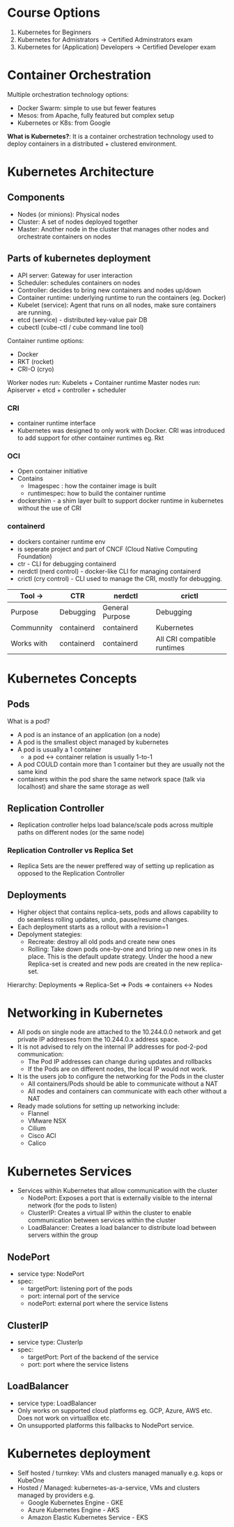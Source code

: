 # Course Options
1. Kubernetes for Beginners
2. Kubernetes for Admistrators -> Certified Adminstrators exam
3. Kubernetes for (Application) Developers -> Certified Developer exam
   
# Container Orchestration
Multiple orchestration technology options:
* Docker Swarm: simple to use but fewer features
* Mesos: from Apache, fully featured but complex setup
* Kubernetes or K8s: from Google

**What is Kubernetes?**: It is a container orchestration technology used to deploy containers in a distributed + clustered environment.

# Kubernetes Architecture
## **Components**
* Nodes (or minions): Physical nodes 
* Cluster: A set of nodes deployed together
* Master: Another node in the cluster that manages other nodes and orchestrate containers on nodes

## Parts of kubernetes deployment
* API server: Gateway for user interaction
* Scheduler: schedules containers on nodes
* Controller: decides to bring new containers and nodes up/down
* Container runtime: underlying runtime to run the containers (eg. Docker)
* Kubelet (service): Agent that runs on all nodes, make sure containers are running.
* etcd (service) - distributed key-value pair DB
* cubectl (cube-ctl / cube command line tool)

Container runtime options:
* Docker
* RKT (rocket)
* CRI-O (cryo)

Worker nodes run: Kubelets + Container runtime
Master nodes run: Apiserver + etcd + controller + scheduler

### CRI
- container runtime interface
- Kubernetes was designed to only work with Docker. CRI was introduced to add support for other container runtimes eg. Rkt

### OCI
- Open container initiative
- Contains
  - Imagespec : how the container image is built
  - runtimespec: how to build the container runtime
- dockershim - a shim layer built to support docker runtime in kubernetes without the use of CRI

### containerd
- dockers container runtime env
- is seperate project and part of CNCF (Cloud Native Computing Foundation)
- ctr - CLI for debugging containerd
- nerdctl (nerd control) - docker-like CLI for managing containerd
- crictl (cry control) - CLI used to manage the CRI, mostly for debugging.


| Tool -> | CTR | nerdctl | crictl |
| ------- | --- | ------- | -------|
| Purpose | Debugging | General Purpose | Debugging |
| Communnity | containerd | containerd | Kubernetes |
| Works with | containerd| containerd | All CRI compatible runtimes |

# Kubernetes Concepts
## Pods
What is a pod?
- A pod is an instance of an application (on a node)
- A pod is the smallest object managed by kubernetes
- A pod is usually a 1 container 
  - a pod <-> container relation is usually 1-to-1
- A pod COULD contain more than 1 container but they are usually not the same kind
- containers within the pod share the same network space (talk via localhost) and share the same storage as well

## Replication Controller
- Replication controller helps load balance/scale pods across multiple paths on different nodes (or the same node)
### Replication Controller vs Replica Set
- Replica Sets are the newer preffered way of setting up replication as opposed to the Replication Controller

## Deployments
- Higher object that contains replica-sets, pods and allows capability to do seamless rolling updates, undo, pause/resume changes.
- Each deployment starts as a rollout with a revision=1
- Depolyment stategies:
  - Recreate: destroy all old pods and create new ones
  - Rolling: Take down pods one-by-one and bring up new ones in its place. This is the default update strategy. Under the hood a new Replica-set is created and new pods are created in the new replica-set.

Hierarchy:
Deployments => Replica-Set => Pods => containers <-> Nodes

# Networking in Kubernetes
- All pods on single node are attached to the 10.244.0.0 network and get private IP addresses from the 10.244.0.x address space.
- It is not advised to rely on the internal IP addresses for pod-2-pod communication:
  - The Pod IP addresses can change during updates and rollbacks
  - If the Pods are on different nodes, the local IP would not work.
- It is the users job to configure the networking for the Pods in the cluster
  - All containers/Pods should be able to communicate without a NAT
  - All nodes and containers can communicate with each other without a NAT
- Ready made solutions for setting up networking include:
  - Flannel
  - VMware NSX
  - Cilium
  - Cisco ACI
  - Calico
  
# Kubernetes Services
- Services within Kubernetes that allow communication with the cluster
  - NodePort: Exposes a port that is externally visible to the internal network (for the pods to listen)
  - ClusterIP: Creates a virtual IP within the cluster to enable communication between services within the cluster
  - LoadBalancer: Creates a load balancer to distribute load between servers within the group

## NodePort
- service type: NodePort
- spec:
  - targetPort: listening port of the pods
  - port: internal port of the service
  - nodePort: external port where the service listens

## ClusterIP
- service type: ClusterIp
- spec:
  - targetPort: Port of the backend of the service
  - port: port where the service listens

## LoadBalancer
- service type: LoadBalancer
- Only works on supported cloud platforms eg. GCP, Azure, AWS etc. Does not work on virtualBox etc.
- On unsupported platforms this fallbacks to NodePort service.

# Kubernetes deployment
- Self hosted / turnkey: VMs and clusters managed manually e.g. kops or KubeOne
- Hosted / Managed: kubernetes-as-a-service, VMs and clusters managed by providers e.g.
  - Google Kubernetes Engine - GKE
  - Azure Kubernetes Engine - AKS
  - Amazon Elastic Kubernetes Service - EKS
